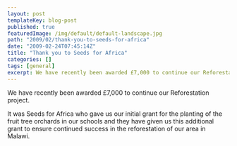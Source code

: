 ```yaml
---
layout: post
templateKey: blog-post
published: true
featuredImage: /img/default/default-landscape.jpg
path: "2009/02/thank-you-to-seeds-for-africa"
date: "2009-02-24T07:45:14Z"
title: "Thank you to Seeds for Africa"
categories: []
tags: [general]
excerpt: We have recently been awarded £7,000 to continue our Reforestation project.
---
```


We have recently been awarded £7,000 to continue our Reforestation project.

It was Seeds for Africa who gave us our initial grant for the planting of the fruit tree orchards in our schools and they have given us this additional grant to ensure continued success in the reforestation of our area in Malawi.
